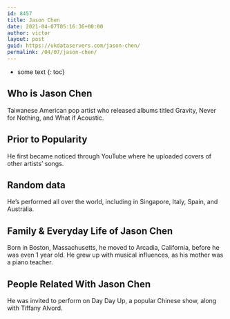 ```yaml
---
id: 8457
title: Jason Chen
date: 2021-04-07T05:16:36+00:00
author: victor
layout: post
guid: https://ukdataservers.com/jason-chen/
permalink: /04/07/jason-chen/
---
```


* some text
{: toc}


## Who is Jason Chen



Taiwanese American pop artist who released albums titled Gravity, Never for Nothing, and What if Acoustic.

                
                
                
## Prior to Popularity



He first became noticed through YouTube where he uploaded covers of other artists&#8217; songs.

                
                
                
## Random data



He&#8217;s performed all over the world, including in Singapore, Italy, Spain, and Australia.

                
                
                
## Family & Everyday Life of Jason Chen



Born in Boston, Massachusetts, he moved to Arcadia, California, before he was even 1 year old. He grew up with musical influences, as his mother was a piano teacher.

                
                
                
## People Related With Jason Chen



He was invited to perform on Day Day Up, a popular Chinese show, along with Tiffany Alvord.

                
              
            
          
          
          